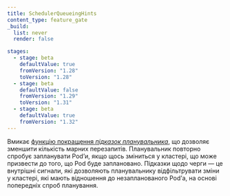 ```yaml
---
title: SchedulerQueueingHints
content_type: feature_gate
_build:
  list: never
  render: false

stages:
  - stage: beta
    defaultValue: true
    fromVersion: "1.28"
    toVersion: "1.28"
  - stage: beta
    defaultValue: false
    fromVersion: "1.29"
    toVersion: "1.31"
  - stage: beta
    defaultValue: true
    fromVersion: "1.32"
---
```


Вмикає [функцію покращення _підказок планувальника_](/docs/concepts/scheduling-eviction/scheduling-framework/#queueinghint), що дозволяє зменшити кількість марних перезапитів. Планувальник повторно спробує запланувати Podʼи, якщо щось зміниться у кластері, що може призвести до того, що Pod буде заплановано. Підказки щодо черги — це внутрішні сигнали, які дозволяють планувальнику відфільтрувати зміни у кластері, які мають відношення до незапланованого Podʼа, на основі попередніх спроб планування.
